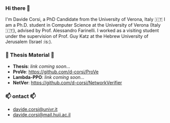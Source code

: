 ### Hi there 👋

I'm Davide Corsi, a PhD Candidate from the University of Verona, Italy :it:
I am a Ph.D. student in Computer Science at the University of Verona (Italy :it:), advised by Prof. Alessandro Farinelli. I worked as a visiting student under the supervision of Prof. Guy Katz at the Hebrew University of Jerusalem (Israel :is:).

### :ledger: Thesis Material :ledger:
- **Thesis**: *link coming soon...*
- **ProVe**: https://github.com/d-corsi/ProVe
- **Lambda-PPO**: *link coming soon...*
- **NetVer**: https://github.com/d-corsi/NetworkVerifier

### 📫 ontact 📫
- davide.corsi@univr.it
- davide.corsi@mail.huji.ac.il

<!--
**d-corsi/d-corsi** is a ✨ _special_ ✨ repository because its `README.md` (this file) appears on your GitHub profile.

Here are some ideas to get you started:

- 🔭 I’m currently working on ...
- 🌱 I’m currently learning ...
- 👯 I’m looking to collaborate on ...
- 🤔 I’m looking for help with ...
- 💬 Ask me about ...
- 📫 How to reach me: ...
- 😄 Pronouns: ...
- ⚡ Fun fact: ...
-->
